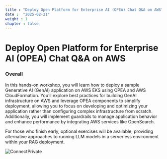 ```yaml
---
title : "Deploy Open Platform for Enterprise AI (OPEA) Chat Q&A on AWS"
date :  "2025-02-21" 
weight : 1 
chapter : false
---
```

# Deploy Open Platform for Enterprise AI (OPEA) Chat Q&A on AWS

### Overall
 In this hands-on workshop, you will learn how to deploy a sample Generative AI (GenAI) application on AWS EKS using OPEA and AWS CloudFormation. You’ll explore best practices for building GenAI infrastructure on AWS and leverage OPEA components to simplify deployment, allowing you to focus on developing and optimizing your application rather than configuring complex infrastructure from scratch. Additionally, you will implement guardrails to manage application behavior and enhance performance by integrating AWS services like OpenSearch.

For those who finish early, optional exercises will be available, providing alternative approaches to running LLM models in a serverless environment within your RAG deployment.

![ConnectPrivate](/images/6.clean/image000.png) 
